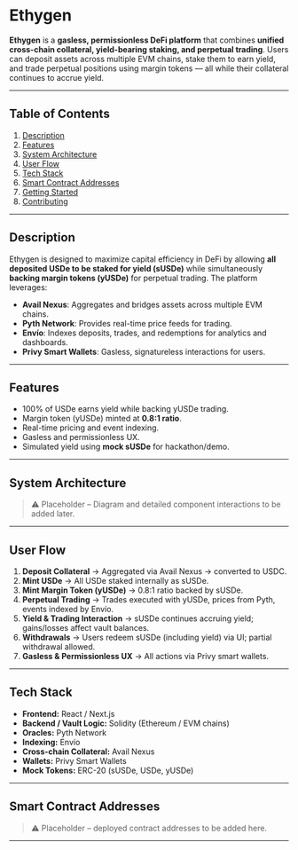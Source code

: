# Ethygen

**Ethygen** is a **gasless, permissionless DeFi platform** that combines **unified cross-chain collateral, yield-bearing staking, and perpetual trading**. Users can deposit assets across multiple EVM chains, stake them to earn yield, and trade perpetual positions using margin tokens — all while their collateral continues to accrue yield.  

---

## Table of Contents
1. [Description](#description)  
2. [Features](#features)  
3. [System Architecture](#system-architecture)  
4. [User Flow](#user-flow)  
5. [Tech Stack](#tech-stack)  
6. [Smart Contract Addresses](#smart-contract-addresses)  
7. [Getting Started](#getting-started)  
8. [Contributing](#contributing)  

---

## Description
Ethygen is designed to maximize capital efficiency in DeFi by allowing **all deposited USDe to be staked for yield (sUSDe)** while simultaneously **backing margin tokens (yUSDe)** for perpetual trading. The platform leverages:  

- **Avail Nexus**: Aggregates and bridges assets across multiple EVM chains.  
- **Pyth Network**: Provides real-time price feeds for trading.  
- **Envío**: Indexes deposits, trades, and redemptions for analytics and dashboards.  
- **Privy Smart Wallets**: Gasless, signatureless interactions for users.  

---

## Features
- 100% of USDe earns yield while backing yUSDe trading.  
- Margin token (yUSDe) minted at **0.8:1 ratio**.  
- Real-time pricing and event indexing.  
- Gasless and permissionless UX.  
- Simulated yield using **mock sUSDe** for hackathon/demo.  

---

## System Architecture
> ⚠️ Placeholder – Diagram and detailed component interactions to be added later.  

---

## User Flow
1. **Deposit Collateral** → Aggregated via Avail Nexus → converted to USDC.  
2. **Mint USDe** → All USDe staked internally as sUSDe.  
3. **Mint Margin Token (yUSDe)** → 0.8:1 ratio backed by sUSDe.  
4. **Perpetual Trading** → Trades executed with yUSDe, prices from Pyth, events indexed by Envío.  
5. **Yield & Trading Interaction** → sUSDe continues accruing yield; gains/losses affect vault balances.  
6. **Withdrawals** → Users redeem sUSDe (including yield) via UI; partial withdrawal allowed.  
7. **Gasless & Permissionless UX** → All actions via Privy smart wallets.  

---

## Tech Stack
- **Frontend:** React / Next.js  
- **Backend / Vault Logic:** Solidity (Ethereum / EVM chains)  
- **Oracles:** Pyth Network  
- **Indexing:** Envío  
- **Cross-chain Collateral:** Avail Nexus  
- **Wallets:** Privy Smart Wallets  
- **Mock Tokens:** ERC-20 (sUSDe, USDe, yUSDe)  

---

## Smart Contract Addresses
> ⚠️ Placeholder – deployed contract addresses to be added here.  

---


